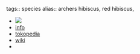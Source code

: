 tags:: species
alias:: archers hibiscus, red hibiscus,

- ![](https://peach-geographical-bat-397.mypinata.cloud/ipfs/QmPJwVKYH3e5vyA9ZYiAbyTHUn5AuAyE9FXDRXqEfYuuFJ)
- [info](http://www.plantsofasia.com/index/hibiscus_x_archeri/0-793)
- [tokopedia](https://www.tokopedia.com/canaira/bibit-tanaman-hias-hibiscus-varigata-red?extParam=ivf%3Dfalse)
- [wiki](https://en.wikipedia.org/wiki/List_of_Hibiscus_cultivars)
-